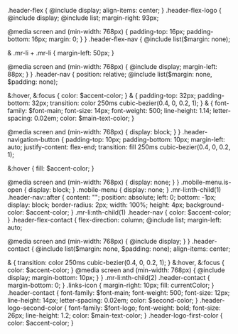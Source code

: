 .header-flex {
  @include display;
  align-items: center;
}
.header-flex-logo {
  @include display;
  @include list;
  margin-right: 93px;

  @media screen and (min-width: 768px) {
    padding-top: 16px;
    padding-bottom: 16px;
    margin: 0;
  }
}
.header-flex-nav {
  @include list($margin: none);

  & .mr-li + .mr-li {
    margin-left: 50px;
  }

  @media screen and (min-width: 768px) {
      @include display;
      margin-left: 88px;
  }
}
.header-nav {
  position: relative;
  @include list($margin: none, $padding: none);

  &:hover,
  &:focus {
    color: $accent-color;
  }
  & {
    padding-top: 32px;
    padding-bottom: 32px;
    transition: color 250ms cubic-bezier(0.4, 0, 0.2, 1);
  }
  & {
    font-family: $font-main;
    font-size: 14px;
    font-weight: 500;
    line-height: 1.14;
    letter-spacing: 0.02em;
    color: $main-text-color;
  }

  @media screen and (min-width: 768px) {
    display: block;
  }
}
.header-navigation-button {
  padding-top: 10px;
  padding-bottom: 10px;
  margin-left: auto;
  justify-content: flex-end;
  transition: fill 250ms cubic-bezier(0.4, 0, 0.2, 1);

  &:hover {
    fill: $accent-color;
  }

  @media screen and (min-width: 768px) {
    display: none;
  }
}
.mobile-menu.is-open {
  display: block;
}
.mobile-menu {
  display: none;
}
.mr-li:nth-child(1) .header-nav::after {
  content: "";
  position: absolute;
  left: 0;
  bottom: -1px;
  display: block;
  border-radius: 2px;
  width: 100%;
  height: 4px;
  background-color: $accent-color;
}
.mr-li:nth-child(1) .header-nav {
  color: $accent-color;
}
.header-flex-contact {
    flex-direction: column;
  @include list;
  margin-left: auto;

  @media screen and (min-width: 768px) {
      @include display;
  }
}
.header-contact {
  @include list($margin: none, $padding: none);
  align-items: center;

  & {
    transition: color 250ms cubic-bezier(0.4, 0, 0.2, 1);
  }
  &:hover,
  &:focus {
    color: $accent-color;
  }
  @media screen and (min-width: 768px) {
      @include display;
      margin-bottom: 10px;
  }
}
.mr-li:nth-child(2) .header-contact {
    margin-bottom: 0;
}
.links-icon {
  margin-right: 10px;
  fill: currentColor;
}
.header-contact {
  font-family: $font-main;
  font-weight: 500;
  font-size: 12px;
  line-height: 14px;
  letter-spacing: 0.02em;
  color: $second-color;
}
.header-logo-second-color {
  font-family: $font-logo;
  font-weight: bold;
  font-size: 26px;
  line-height: 1.2;
  color: $main-text-color;
}
.header-logo-first-color {
  color: $accent-color;
}

